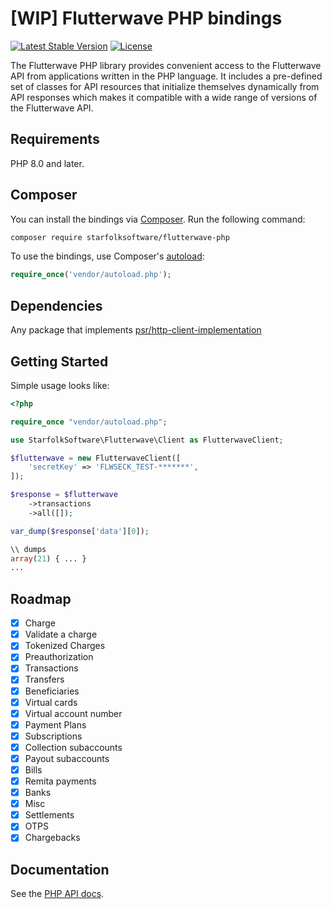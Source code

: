 # [WIP] Flutterwave PHP bindings

[![Latest Stable Version](https://poser.pugx.org/starfolksoftware/flutterwave-php/v/stable.svg)](https://packagist.org/packages/starfolksoftware/flutterwave-php)
[![License](https://poser.pugx.org/starfolksoftware/flutterwave-php/license.svg)](https://packagist.org/packages/starfolksoftware/flutterwave-php)

The Flutterwave PHP library provides convenient access to the Flutterwave API from
applications written in the PHP language. It includes a pre-defined set of
classes for API resources that initialize themselves dynamically from API
responses which makes it compatible with a wide range of versions of the Flutterwave
API.

## Requirements

PHP 8.0 and later.

## Composer

You can install the bindings via [Composer](http://getcomposer.org/). Run the following command:

```bash
composer require starfolksoftware/flutterwave-php
```

To use the bindings, use Composer's [autoload](https://getcomposer.org/doc/01-basic-usage.md#autoloading):

```php
require_once('vendor/autoload.php');
```

## Dependencies

Any package that implements [psr/http-client-implementation](https://packagist.org/providers/psr/http-client-implementation)

## Getting Started

Simple usage looks like:

```php
<?php

require_once "vendor/autoload.php";

use StarfolkSoftware\Flutterwave\Client as FlutterwaveClient;

$flutterwave = new FlutterwaveClient([
    'secretKey' => 'FLWSECK_TEST-*******',
]);

$response = $flutterwave
    ->transactions
    ->all([]);

var_dump($response['data'][0]);

\\ dumps
array(21) { ... }
...
```

## Roadmap

- [x] Charge
- [x] Validate a charge
- [x] Tokenized Charges
- [x] Preauthorization
- [x] Transactions
- [x] Transfers
- [x] Beneficiaries
- [x] Virtual cards
- [x] Virtual account number
- [x] Payment Plans
- [x] Subscriptions
- [x] Collection subaccounts
- [x] Payout subaccounts
- [x] Bills
- [x] Remita payments
- [x] Banks
- [x] Misc
- [x] Settlements
- [x] OTPS
- [x] Chargebacks

## Documentation

See the [PHP API docs](https://developer.flutterwave.com/reference#introduction-1).
